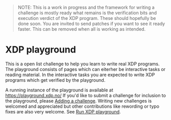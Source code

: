 > NOTE: This is a work in progress and the framework for writing a challenge is
> mostly ready what remains is the verification bits and execution verdict of
> the XDP program. These should hopefully be done soon. You are invited to send
> patches if you want to see it ready faster. This can be removed when all is
> working as intended.

# XDP playground

This is a open list challenge to help you learn to write real XDP programs.  The
playground consists of pages which can eiterher be interactive tasks or reading
material. In the interactive tasks you are expected to write XDP programs which
get verified by the playground.

A running instance of the playground is available at https://playground.xdp.no/
If you'd like to submit a challenge for inclusion to the playground, please
[Adding a challenge](./Challenge.md). Writing new challenges is welcomed and
appreciated but other contributions like rewording or typo fixes are also very
welcome. See [Run XDP playground](./Development.md).
